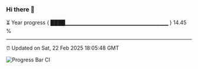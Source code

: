 ### Hi there 👋

⏳ Year progress { ████▁▁▁▁▁▁▁▁▁▁▁▁▁▁▁▁▁▁▁▁▁▁▁▁▁▁ } 14.45 %

---

⏰ Updated on Sat, 22 Feb 2025 18:05:48 GMT

![Progress Bar CI](https://github.com/liununu/liununu/workflows/Progress%20Bar%20CI/badge.svg)
